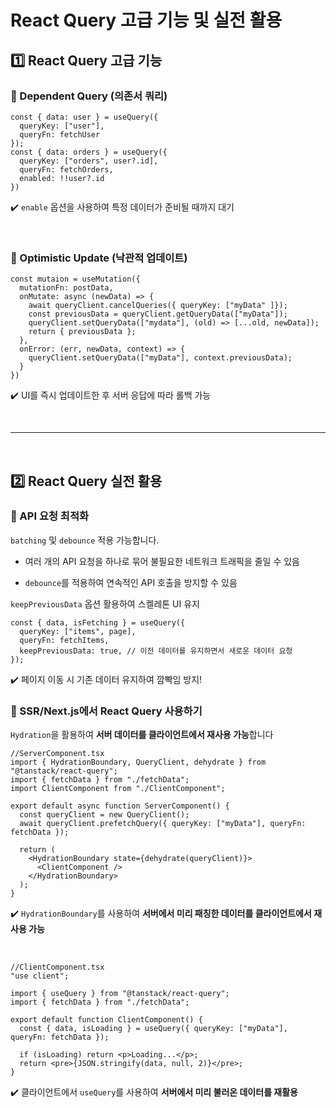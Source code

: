 # React Query 고급 기능 및 실전 활용
## 1️⃣ React Query 고급 기능
### 🔹 Dependent Query (의존서 쿼리)
```tsx
const { data: user } = useQuery({ 
  queryKey: ["user"], 
  queryFn: fetchUser
});
const { data: orders } = useQuery({
  queryKey: ["orders", user?.id],
  queryFn: fetchOrders,
  enabled: !!user?.id
})
```
✔️ `enable` 옵션을 사용하여 특정 데이터가 준비될 때까지 대기

<br>

### 🔹 Optimistic Update (낙관적 업데이트)
```tsx
const mutaion = useMutation({
  mutationFn: postData,
  onMutate: async (newData) => {
    await queryClient.cancelQueries({ queryKey: ["myData" ]});
    const previousData = queryClient.getQueryData(["myData"]);
    queryClient.setQueryData(["mydata"], (old) => [...old, newData]);
    return { previousData };
  },
  onError: (err, newData, context) => {
    queryClient.setQueryData(["myData"], context.previousData);
  }
})
```
✔️ UI를 즉시 업데이트한 후 서버 응답에 따라 롤백 가능

<br>

- - - 

<br>

## 2️⃣ React Query 실전 활용
### 🔹 API 요청 최적화
`batching` 및 `debounce` 적용 가능합니다.

- 여러 개의 API 요청을 하나로 묶어 불필요한 네트워크 트래픽을 줄일 수 있음

- `debounce`를 적용하여 연속적인 API 호출을 방지할 수 있음

`keepPreviousData` 옵션 활용하여 스켈레톤 UI 유지
```tsx
const { data, isFetching } = useQuery({
  queryKey: ["items", page],
  queryFn: fetchItems,
  keepPreviousData: true, // 이전 데이터를 유지하면서 새로운 데이터 요청
});
```
✔️ 페이지 이동 시 기존 데이터 유지하여 깜빡임 방지!


### 🔹 SSR/Next.js에서 React Query 사용하기
`Hydration`을 활용하여 **서버 데이터를 클라이언트에서 재사용 가능**합니다

```tsx
//ServerComponent.tsx
import { HydrationBoundary, QueryClient, dehydrate } from "@tanstack/react-query";
import { fetchData } from "./fetchData";
import ClientComponent from "./ClientComponent";

export default async function ServerComponent() {
  const queryClient = new QueryClient();
  await queryClient.prefetchQuery({ queryKey: ["myData"], queryFn: fetchData });

  return (
    <HydrationBoundary state={dehydrate(queryClient)}>
      <ClientComponent />
    </HydrationBoundary>
  );
}
```
✔️ `HydrationBoundary`를 사용하여 **서버에서 미리 패칭한 데이터를 클라이언트에서 재사용 가능**

<br>

```tsx
//ClientComponent.tsx
"use client";

import { useQuery } from "@tanstack/react-query";
import { fetchData } from "./fetchData";

export default function ClientComponent() {
  const { data, isLoading } = useQuery({ queryKey: ["myData"], queryFn: fetchData });

  if (isLoading) return <p>Loading...</p>;
  return <pre>{JSON.stringify(data, null, 2)}</pre>;
}
```
✔️ 클라이언트에서 `useQuery`를 사용하여 **서버에서 미리 불러온 데이터를 재활용**